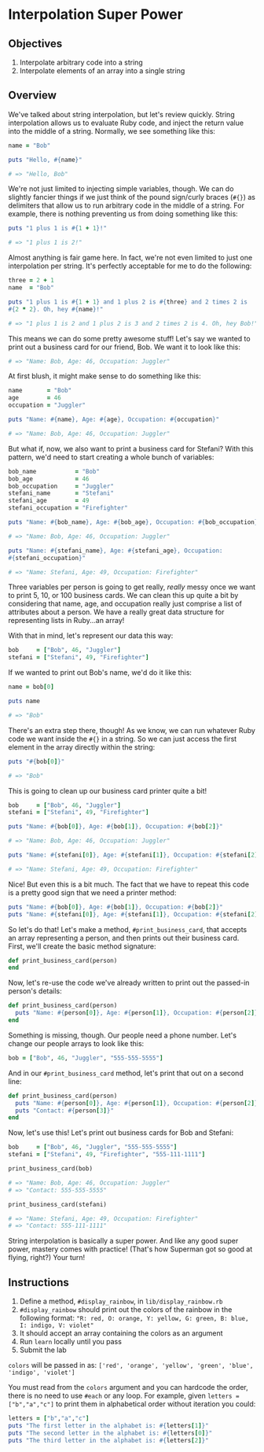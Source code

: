 # Interpolation Super Power

## Objectives

1. Interpolate arbitrary code into a string
3. Interpolate elements of an array into a single string

## Overview

We've talked about string interpolation, but let's review quickly.
String interpolation allows us to evaluate Ruby code, and inject the
return value into the middle of a string. Normally, we see something
like this:

```ruby
name = "Bob"

puts "Hello, #{name}"

# => "Hello, Bob"
```

We're not just limited to injecting simple variables, though. We can do
slightly fancier things if we just think of the pound sign/curly braces (`#{}`) as
delimiters that allow us to run arbitrary code in the middle of a
string. For example, there is nothing preventing us from doing something
like this:

```ruby
puts "1 plus 1 is #{1 + 1}!"

# => "1 plus 1 is 2!"
```

Almost anything is fair game here. In fact, we're not even limited to
just one interpolation per string. It's perfectly acceptable for me to
do the following:

```ruby
three = 2 + 1
name  = "Bob"

puts "1 plus 1 is #{1 + 1} and 1 plus 2 is #{three} and 2 times 2 is
#{2 * 2}. Oh, hey #{name}!"

# => "1 plus 1 is 2 and 1 plus 2 is 3 and 2 times 2 is 4. Oh, hey Bob!"
```

This means we can do some pretty awesome stuff! Let's say we wanted to
print out a business card for our friend, Bob. We want it to look like
this:

```ruby
# => "Name: Bob, Age: 46, Occupation: Juggler"
```

At first blush, it might make sense to do something like this:

```ruby
name       = "Bob"
age        = 46
occupation = "Juggler"

puts "Name: #{name}, Age: #{age}, Occupation: #{occupation}"

# => "Name: Bob, Age: 46, Occupation: Juggler"
```

But what if, now, we also want to print a business card for Stefani?
With this pattern, we'd need to start creating a whole bunch of
variables:

```ruby
bob_name           = "Bob"
bob_age            = 46
bob_occupation     = "Juggler"
stefani_name       = "Stefani"
stefani_age        = 49
stefani_occupation = "Firefighter"

puts "Name: #{bob_name}, Age: #{bob_age}, Occupation: #{bob_occupation}"

# => "Name: Bob, Age: 46, Occupation: Juggler"

puts "Name: #{stefani_name}, Age: #{stefani_age}, Occupation:
#{stefani_occupation}"

# => "Name: Stefani, Age: 49, Occupation: Firefighter"
```

Three variables per person is going to get really, *really* messy once
we want to print 5, 10, or 100 business cards. We can clean this up
quite a bit by considering that name, age, and occupation really just
comprise a list of attributes about a person. We have a really great
data structure for representing lists in Ruby...an array!

With that in mind, let's represent our data this way:

```ruby
bob     = ["Bob", 46, "Juggler"]
stefani = ["Stefani", 49, "Firefighter"]
```

If we wanted to print out Bob's name, we'd do it like this:

```ruby
name = bob[0]

puts name

# => "Bob"
```

There's an extra step there, though! As we know, we can run whatever
Ruby code we want inside the `#{}` in a string. So we can just access
the first element in the array directly within the string:

```ruby
puts "#{bob[0]}"

# => "Bob"
```

This is going to clean up our business card printer quite a bit!

```ruby
bob     = ["Bob", 46, "Juggler"]
stefani = ["Stefani", 49, "Firefighter"]

puts "Name: #{bob[0]}, Age: #{bob[1]}, Occupation: #{bob[2]}"

# => "Name: Bob, Age: 46, Occupation: Juggler"

puts "Name: #{stefani[0]}, Age: #{stefani[1]}, Occupation: #{stefani[2]}"

# => "Name: Stefani, Age: 49, Occupation: Firefighter"
```

Nice! But even this is a bit much. The fact that we have to repeat this
code is a pretty good sign that we need a printer method:

```ruby
puts "Name: #{bob[0]}, Age: #{bob[1]}, Occupation: #{bob[2]}"
puts "Name: #{stefani[0]}, Age: #{stefani[1]}, Occupation: #{stefani[2]}"
```

So let's do that! Let's make a method, `#print_business_card`, that
accepts an array representing a person, and then prints out their
business card. First, we'll create the basic method signature:

```ruby
def print_business_card(person)
end
```

Now, let's re-use the code we've already written to print out the
passed-in person's details:

```ruby
def print_business_card(person)
  puts "Name: #{person[0]}, Age: #{person[1]}, Occupation: #{person[2]}"
end
```

Something is missing, though. Our people need a phone number. Let's
change our people arrays to look like this:

```ruby
bob = ["Bob", 46, "Juggler", "555-555-5555"]
```

And in our `#print_business_card` method, let's print that out on a
second line:


```ruby
def print_business_card(person)
  puts "Name: #{person[0]}, Age: #{person[1]}, Occupation: #{person[2]}"
  puts "Contact: #{person[3]}"
end
```

Now, let's use this! Let's print out business cards for Bob and Stefani:

```ruby
bob     = ["Bob", 46, "Juggler", "555-555-5555"]
stefani = ["Stefani", 49, "Firefighter", "555-111-1111"]

print_business_card(bob)

# => "Name: Bob, Age: 46, Occupation: Juggler"
# => "Contact: 555-555-5555"

print_business_card(stefani)

# => "Name: Stefani, Age: 49, Occupation: Firefighter"
# => "Contact: 555-111-1111"
```

String interpolation is basically a super power. And like any good super
power, mastery comes with practice! (That's how Superman got so good at
flying, right?) Your turn!

## Instructions

1. Define a method, `#display_rainbow`, in `lib/display_rainbow.rb`
2. `#display_rainbow` should print out the colors of the rainbow in the
   following format: `"R: red, O: orange, Y: yellow, G: green, B: blue, I: indigo, V: violet"`
3. It should accept an array containing the colors as an argument
4. Run `learn` locally until you pass
5. Submit the lab

`colors` will be passed in as: `['red', 'orange', 'yellow', 'green', 'blue', 'indigo', 'violet']`

You must read from the `colors` argument and you can hardcode the order, there is no need to use `#each` or any loop. For example, given `letters = ["b","a","c"]` to print them in alphabetical order without iteration you could:

```ruby
letters = ["b","a","c"]
puts "The first letter in the alphabet is: #{letters[1]}"
puts "The second letter in the alphabet is: #{letters[0]}"
puts "The third letter in the alphabet is: #{letters[2]}"
```
